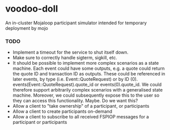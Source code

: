 # voodoo-doll
An in-cluster Mojaloop participant simulator intended for temporary deployment by mojo

### TODO
- Implement a timeout for the service to shut itself down.
- Make sure to correctly handle sigterm, sigkill, etc.
- It should be possible to implement more complex scenarios as a state machine. Each event could
    have some outputs, e.g. a quote could return the quote ID and transaction ID as outputs. These
    could be referenced in later events, by type (i.e. Event::QuoteRequest) or by ID (0).
    events(Event::QuoteRequest).quote_id or events(0).quote_id. We could therefore support
    arbitrarily complex scenarios with a generalised state machine. Moreover, we could subsequently
    expose this to the user so they can access this functionality. Maybe. Do we want this?
- Allow a client to "take ownership" of a participant, or participants
- Allow a client to create participants on-demand
- Allow a client to subscribe to all received FSPIOP messages for a participant or participants
